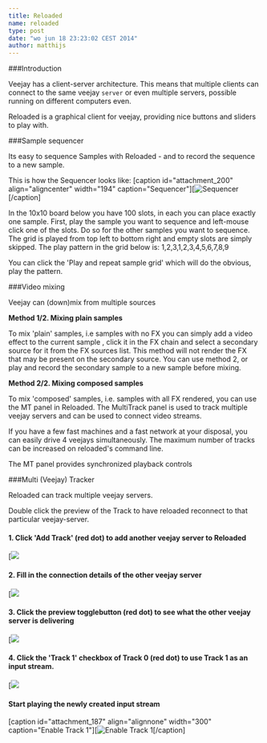 ```yaml
---
title: Reloaded
name: reloaded
type: post
date: "wo jun 18 23:23:02 CEST 2014"
author: matthijs
---
```


###Introduction

Veejay has a client-server architecture. This means that multiple clients can connect to
the same veejay `server` or even multiple servers, possible running on different computers even.

Reloaded is a graphical client for veejay, providing nice buttons and sliders to play with.

###Sample sequencer

Its easy to sequence Samples with Reloaded - and to record the sequence to a new sample.

This is how the Sequencer looks like:
[caption id="attachment_200" align="aligncenter" width="194" caption="Sequencer"][![Sequencer](/uploads/2008/11/sequencer.png)[/caption]

In the 10x10 board below you have 100 slots, in each you can place exactly one sample.
First, play the sample you want to sequence and left-mouse click one of the slots. Do
so for the other samples you want to sequence. The grid is played from top left to
bottom right and empty slots are simply skipped. The play pattern in the grid below is:
1,2,3,1,2,3,4,5,6,7,8,9

You can click the 'Play and repeat sample grid' which will do the obvious, play the pattern.

###Video mixing

Veejay can (down)mix from multiple sources

**Method 1/2. Mixing plain samples**

To mix 'plain' samples, i.e samples with no FX you can simply add a video effect to the current sample ,
click it in the FX chain and select a secondary source for it from the FX sources list.
This method will not render the FX that may be present on the secondary source.
You can use method 2, or play and record the secondary sample to a new sample before mixing.

**Method 2/2. Mixing composed samples**

To mix 'composed' samples, i.e. samples with all FX rendered, you can use the MT panel in Reloaded.
The MultiTrack panel is used to track multiple veejay servers and can be used to connect video streams.

If you have a few fast machines and a fast network at your disposal, you can easily drive 4 veejays simultaneously.
The maximum number of tracks can be increased on reloaded's command line.

The MT panel provides synchronized playback controls

###Multi (Veejay) Tracker

Reloaded can track multiple veejay servers.

Double click the preview of the Track to have reloaded reconnect to that
particular veejay-server.


#### 1. Click 'Add Track' (red dot) to add another veejay server to Reloaded

[![](/uploads/2008/11/mtstep1.png)


#### 2. Fill in the connection details of the other veejay server
[![](/uploads/2008/11/mtstep2.png)


#### 3. Click the preview togglebutton (red dot) to see what the other veejay server is delivering
[![](/uploads/2008/11/mtstep3.png)


#### 4. Click the 'Track 1' checkbox of Track 0 (red dot) to use Track 1 as an input stream.
[![](/uploads/2008/11/mtstep4.png)


#### Start playing the newly created input stream
[caption id="attachment_187" align="alignnone" width="300" caption="Enable Track 1"][![Enable Track 1](/uploads/2008/11/mtstep5.png)[/caption]

